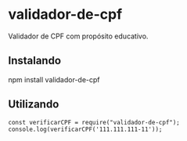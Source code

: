 # validador-de-cpf

Validador de CPF com propósito educativo.

## Instalando

npm install validador-de-cpf

## Utilizando

```
const verificarCPF = require("validador-de-cpf");
console.log(verificarCPF('111.111.111-11'));
```
